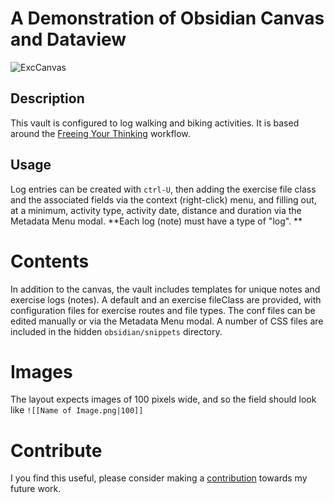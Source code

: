 # A Demonstration of Obsidian Canvas and Dataview

![ExcCanvas](https://github.com/biscotty666/Obsidian-Exercise-Dashboard/assets/107413839/dcda2ef5-f235-49cb-b165-2b3edfe88d54)


## Description

This vault is configured to log walking and biking activities. It is based around the [Freeing Your Thinking](https://biscotty.online/blogs/freeing-your-thinking-part-1) workflow. 

## Usage

Log entries can be created with `ctrl-U`, then adding the exercise file class and the associated fields via the context (right-click) menu, and filling out, at a minimum, activity type, activity date, distance and duration via the Metadata Menu modal. **Each log (note) must have a type of "log". **

# Contents

In addition to the canvas, the vault includes templates for unique notes and exercise logs (notes). A default and an exercise fileClass are provided, with configuration files for exercise routes and file types. The conf files can be edited manually or via the Metadata Menu modal. A number of CSS files are included in the hidden `obsidian/snippets` directory.

# Images

The layout expects images of 100 pixels wide, and so the field should look like `![[Name of Image.png|100]]` 

# Contribute

I you find this useful, please consider making a [contribution](https://www.paypal.com/donate/?business=3Y2MGAU7LYQBJ&no_recurring=0&item_name=If+you+find+my+work+useful%2C+please+consider+a+contribution+towards+my+future+work.&currency_code=USD) towards my future work.


